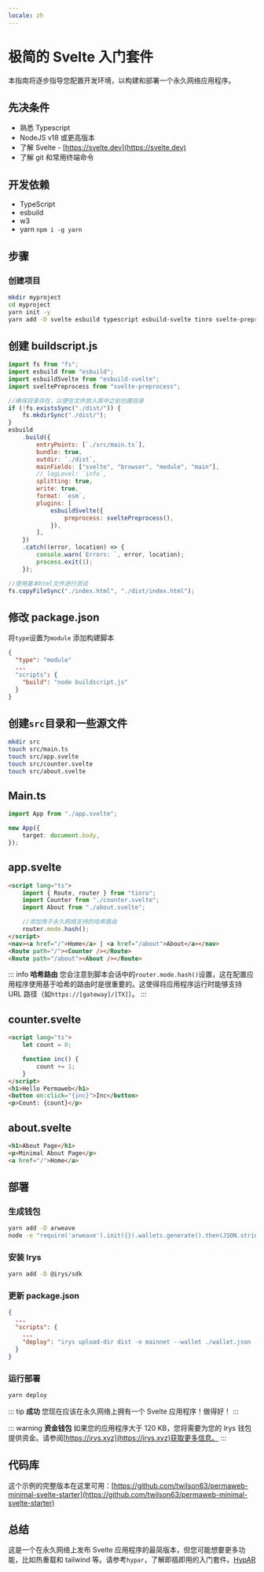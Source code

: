 ```yaml
---
locale: zh
---
```


# 极简的 Svelte 入门套件

本指南将逐步指导您配置开发环境，以构建和部署一个永久网络应用程序。

## 先决条件

- 熟悉 Typescript
- NodeJS v18 或更高版本
- 了解 Svelte - [https://svelte.dev](https://svelte.dev)
- 了解 git 和常用终端命令

## 开发依赖

- TypeScript
- esbuild
- w3
- yarn `npm i -g yarn`

## 步骤

### 创建项目

```sh
mkdir myproject
cd myproject
yarn init -y
yarn add -D svelte esbuild typescript esbuild-svelte tinro svelte-preprocess
```

## 创建 buildscript.js

```js
import fs from "fs";
import esbuild from "esbuild";
import esbuildSvelte from "esbuild-svelte";
import sveltePreprocess from "svelte-preprocess";

//确保目录存在，以便在文件放入其中之前创建目录
if (!fs.existsSync("./dist/")) {
	fs.mkdirSync("./dist/");
}
esbuild
	.build({
		entryPoints: [`./src/main.ts`],
		bundle: true,
		outdir: `./dist`,
		mainFields: ["svelte", "browser", "module", "main"],
		// logLevel: `info`,
		splitting: true,
		write: true,
		format: `esm`,
		plugins: [
			esbuildSvelte({
				preprocess: sveltePreprocess(),
			}),
		],
	})
	.catch((error, location) => {
		console.warn(`Errors: `, error, location);
		process.exit(1);
	});

//使用基本html文件进行测试
fs.copyFileSync("./index.html", "./dist/index.html");
```

## 修改 package.json

将`type`设置为`module`
添加构建脚本

```json
{
  "type": "module"
  ...
  "scripts": {
    "build": "node buildscript.js"
  }
}
```

## 创建`src`目录和一些源文件

```sh
mkdir src
touch src/main.ts
touch src/app.svelte
touch src/counter.svelte
touch src/about.svelte
```

## Main.ts

```ts
import App from "./app.svelte";

new App({
	target: document.body,
});
```

## app.svelte

```html
<script lang="ts">
	import { Route, router } from "tinro";
	import Counter from "./counter.svelte";
	import About from "./about.svelte";

	//添加用于永久网络支持的哈希路由
	router.mode.hash();
</script>
<nav><a href="/">Home</a> | <a href="/about">About</a></nav>
<Route path="/"><Counter /></Route>
<Route path="/about"><About /></Route>
```

::: info **哈希路由**
您会注意到脚本会话中的`router.mode.hash()`设置，这在配置应用程序使用基于哈希的路由时是很重要的。这使得将应用程序运行时能够支持 URL 路径（如`https://[gateway]/[TX]`）。
:::

## counter.svelte

```html
<script lang="ts">
	let count = 0;

	function inc() {
		count += 1;
	}
</script>
<h1>Hello Permaweb</h1>
<button on:click="{inc}">Inc</button>
<p>Count: {count}</p>
```

## about.svelte

```html
<h1>About Page</h1>
<p>Minimal About Page</p>
<a href="/">Home</a>
```

## 部署

### 生成钱包

```sh
yarn add -D arweave
node -e "require('arweave').init({}).wallets.generate().then(JSON.stringify).then(console.log.bind(console))" > wallet.json
```

### 安装 Irys

```sh
yarn add -D @irys/sdk
```

### 更新 package.json

```json
{
  ...
  "scripts": {
    ...
    "deploy": "irys upload-dir dist -n mainnet --wallet ./wallet.json -c arweave --index-file index.html --no-confirmation"
  }
}
```

### 运行部署

```sh
yarn deploy
```

::: tip **成功**
您现在应该在永久网络上拥有一个 Svelte 应用程序！做得好！
:::

::: warning **资金钱包**
如果您的应用程序大于 120 KB，您将需要为您的 Irys 钱包提供资金。请参阅[https://irys.xyz](https://irys.xyz)获取更多信息。
:::

## 代码库

这个示例的完整版本在这里可用：[https://github.com/twilson63/permaweb-minimal-svelte-starter](https://github.com/twilson63/permaweb-minimal-svelte-starter)

## 总结

这是一个在永久网络上发布 Svelte 应用程序的最简版本，但您可能想要更多功能，比如热重载和 tailwind 等。请参考`hypar`，了解即插即用的入门套件。[HypAR](https://github.com/twilson63/hypar)
